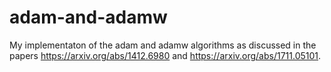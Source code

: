 # adam-and-adamw
My implementaton of the adam and adamw algorithms as discussed in the papers https://arxiv.org/abs/1412.6980 and https://arxiv.org/abs/1711.05101.
